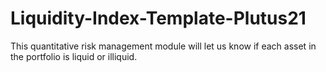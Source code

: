 # Liquidity-Index-Template-Plutus21
This quantitative risk management module will let us know if each asset in the portfolio is liquid or illiquid.
